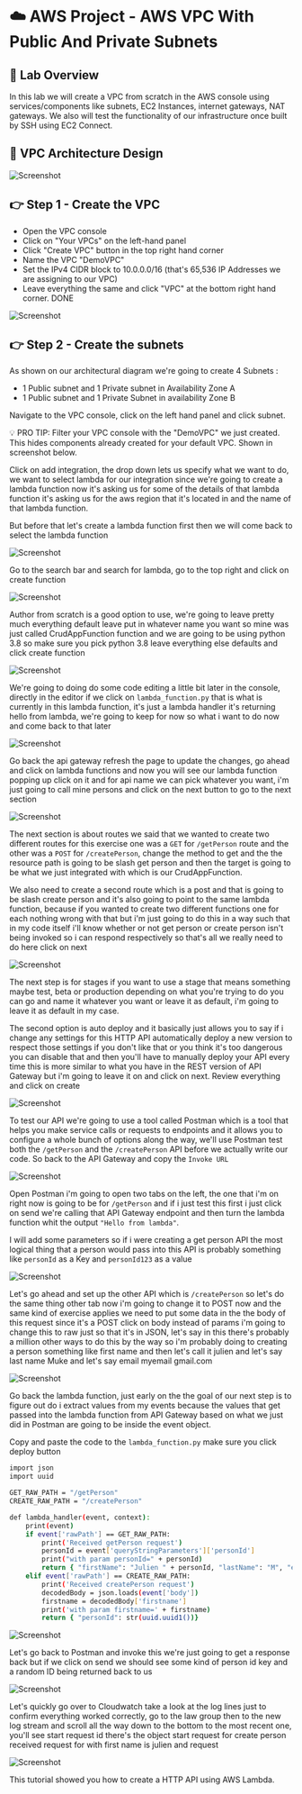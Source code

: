# ☁️ AWS Project - AWS VPC With Public And Private Subnets

## 📝 Lab Overview

In this lab we will create a VPC from scratch in the AWS console using services/components like subnets, EC2 Instances, internet gateways, NAT gateways. We also will test the functionality of our infrastructure once built by SSH using EC2 Connect.


## 📐 VPC Architecture Design

![Screenshot](/img/lab_design.png)


## 👉 Step 1 - Create the VPC

* Open the VPC console
* Click on "Your VPCs" on the left-hand panel
* Click "Create VPC" button in the top right hand corner
* Name the VPC "DemoVPC"
* Set the IPv4 CIDR block to 10.0.0.0/16 (that's 65,536 IP Addresses we are assigning to our VPC)
* Leave everything the same and click "VPC" at the bottom right hand corner. DONE


![Screenshot](/img/create_vpc.png)


## 👉 Step 2 - Create the subnets

As shown on our architectural diagram we're going to create 4 Subnets :

* 1 Public subnet and 1 Private subnet in Availability Zone A
* 1 Public subnet and 1 Private Subnet in availability Zone B

Navigate to the VPC console, click on the left hand panel and click subnet.

💡 PRO TIP: Filter your VPC console with the "DemoVPC" we just created. This hides components already created for your default VPC. Shown in screenshot below.




Click on add integration, the drop down lets us specify what we want to do, we want to select
lambda for our integration since we're going to create a lambda function now it's asking us for some of the
details of that lambda function it's asking us for the aws region that it's located in and the name of that lambda function.

But before that let's create a lambda function first then we will come back to select the lambda function


![Screenshot](/img/create_api.png)


Go to the search bar and search for lambda, go to the top right and click on create function


![Screenshot](/img/create_lambda.png)


Author from scratch is a good option to use, we're going to leave pretty much everything default leave put in whatever name you want so mine was just called CrudAppFunction function and we are going to be using python 3.8 so make sure you pick python 3.8 leave everything else defaults and click create function


![Screenshot](/img/create_function.png)


We're going to doing do some code editing a little bit later in the console, directly in the editor if we click on `lambda_function.py` that is what is currently in this lambda function, it's just a lambda handler it's returning hello from lambda, we're going to keep for now so what i want to do now and come back to that later


![Screenshot](/img/lambda_function.png)



Go back the api gateway refresh the page to update the changes, go ahead and click on lambda functions and now you will see our lambda function popping up click on it and for api name we can pick whatever you want, i'm just going to call mine persons and click on the next button to go to the next section


![Screenshot](/img/api.png)


The next section is about routes we said that we wanted to create two different routes for this exercise one was a `GET` for `/getPerson` route and the other was a `POST` for `/createPerson`, change the method to get and the the resource path is going to be slash get person and then the target is going to be what we just integrated with which is our CrudAppFunction.

We also need to create a second route which is a post and that is going to be slash create person and it's also going to point to the same lambda function, because if you wanted to create two different functions one for each nothing wrong with that but i'm just going to do this in a way such that in my code itself i'll know whether or not get person or create person isn't being invoked so i can respond respectively so that's all we really need to do here click on next



![Screenshot](/img/route.png)



The next step is for stages if you want to use a stage that means something maybe test, beta or production depending on what you're trying to do you can go and name it whatever you want or leave it as default, i'm going to leave it as default in my case.

The second option is auto deploy and it basically just allows you to say if i change any settings for this HTTP API automatically deploy a new version to respect those settings if you don't like that or you think it's too dangerous you can disable that and then you'll have to manually deploy your API every time this is more similar to what you have in the REST version of API Gateway but i'm going to leave it on and click on next. Review everything and click on create


![Screenshot](/img/stage.png)


To test our API we're going to use a tool called Postman which is a tool that helps you make service calls or requests to endpoints and it allows you to configure a whole bunch of options along the way, we'll use Postman test both the `/getPerson` and the `/createPerson` API before we actually write our code. So back to the API Gateway and copy the `Invoke URL`



![Screenshot](/img/invoke_url.png)



Open Postman i'm going to open two tabs on the left, the one that i'm on right now is going to be for `/getPerson` and if i just test this first i just click on send we're  calling that API Gateway endpoint and then turn the lambda function whit the output `"Hello from lambda"`.

I will add some parameters so if i were creating a get person API the most logical thing that a person would pass into this API is probably something like `personId` as a Key and `personId123` as a value



![Screenshot](/img/postman_test_1.png)



Let's go ahead and set up the other API which is `/createPerson` so let's do the same thing other tab now i'm going to change it to POST now and the same kind of exercise applies we need to put some data in the the body of this request since it's a POST
click on body instead of params i'm going to change this to raw just so
that it's in JSON, let's say in this there's probably a million other ways to do this by the way so i'm probably doing to creating a person something like first name and then let's call it julien and let's say last name Muke and let's say email myemail gmail.com



![Screenshot](/img/postman_2.png)


Go back the lambda function, just early on the the goal of our next step is to figure out do i extract values
from my events because the values that get passed into the lambda function from API Gateway based on what we just did in Postman are going to be inside the event object.

Copy and paste the code to the `lambda_function.py` make sure you click deploy button


```bash
import json
import uuid

GET_RAW_PATH = "/getPerson"
CREATE_RAW_PATH = "/createPerson"

def lambda_handler(event, context):
    print(event)
    if event['rawPath'] == GET_RAW_PATH:
        print('Received getPerson request')
        personId = event['queryStringParameters']['personId']
        print("with param personId=" + personId)
        return { "firstName": "Julien " + personId, "lastName": "M", "email": "myEmail@gmail.com" }
    elif event['rawPath'] == CREATE_RAW_PATH:
        print('Received createPerson request')
        decodedBody = json.loads(event['body'])
        firstname = decodedBody['firstname']
        print('with param firstname=' + firstname)
        return { "personId": str(uuid.uuid1())}

```


![Screenshot](/img/lambda_code.png)



Let's go back to Postman and invoke this we're just going to get a response back but if we click on send we should see some kind of person id key and a random ID being returned back to us



![Screenshot](/img/postman_3.png)



Let's quickly go over to Cloudwatch take a look at the log lines just to confirm everything worked correctly, go to the law group then to the new log stream and scroll all the way down to the bottom to the most recent one, you'll see start request id there's the object start request for create person received request for with first name is julien and request



![Screenshot](/img/cloudwatch.png)


This tutorial showed you how to create a HTTP API using AWS Lambda.
